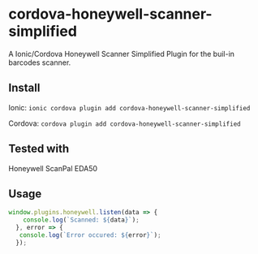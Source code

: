 # cordova-honeywell-scanner-simplified
A Ionic/Cordova Honeywell Scanner Simplified Plugin for the buil-in barcodes scanner.

## Install
Ionic: `ionic cordova plugin add cordova-honeywell-scanner-simplified`

Cordova: `cordova plugin add cordova-honeywell-scanner-simplified`

## Tested with
Honeywell ScanPal EDA50

## Usage
```javascript
window.plugins.honeywell.listen(data => {
    console.log(`Scanned: ${data}`);
  }, error => {
   console.log(`Error occured: ${error}`);
  });
```
